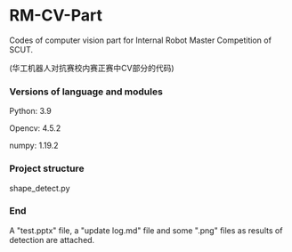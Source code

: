 # RM-CV-Part

 Codes of computer vision part for Internal Robot Master Competition of SCUT. 
 
 (华工机器人对抗赛校内赛正赛中CV部分的代码)
 
### Versions of language and modules
Python: 3.9

Opencv: 4.5.2

numpy: 1.19.2

### Project structure
shape_detect.py

### End
A "test.pptx" file, a "update log.md" file and some ".png" files as results of detection are attached.
